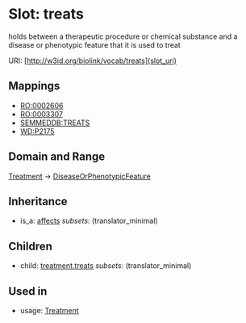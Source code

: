 # Slot: treats


holds between a therapeutic procedure or chemical substance and a disease or phenotypic feature that it is used to treat

URI: [http://w3id.org/biolink/vocab/treats](slot_uri)
## Mappings

 * [RO:0002606](http://purl.obolibrary.org/obo/RO_0002606)
 * [RO:0003307](http://purl.obolibrary.org/obo/RO_0003307)
 * [SEMMEDDB:TREATS](http://purl.obolibrary.org/obo/SEMMEDDB_TREATS)
 * [WD:P2175](http://purl.obolibrary.org/obo/WD_P2175)
## Domain and Range

[Treatment](Treatment.md) -> [DiseaseOrPhenotypicFeature](DiseaseOrPhenotypicFeature.md)
## Inheritance

 *  is_a: [affects](affects.md) *subsets*: (translator_minimal)
## Children

 *  child: [treatment.treats](treatment_treats.md) *subsets*: (translator_minimal)
## Used in

 *  usage: [Treatment](Treatment.md)
